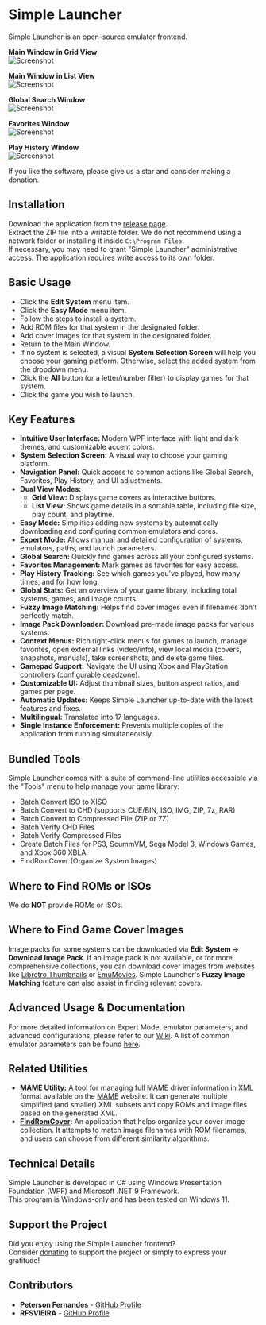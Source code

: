 # Simple Launcher
Simple Launcher is an open-source emulator frontend.

**Main Window in Grid View**  
![Screenshot](screenshot.jpg)

**Main Window in List View**  
![Screenshot](screenshot2.png)

**Global Search Window**  
![Screenshot](screenshot3.png)

**Favorites Window**  
![Screenshot](screenshot4.png)

**Play History Window**  
![Screenshot](screenshot5.png)

If you like the software, please give us a star and consider making a donation.

## Installation

Download the application from the [release page](https://github.com/drpetersonfernandes/SimpleLauncher/releases).  
Extract the ZIP file into a writable folder. We do not recommend using a network folder or installing it inside `C:\Program Files`.  
If necessary, you may need to grant "Simple Launcher" administrative access. The application requires write access to its own folder.

## Basic Usage

- Click the **Edit System** menu item.
- Click the **Easy Mode** menu item.
- Follow the steps to install a system.
- Add ROM files for that system in the designated folder.
- Add cover images for that system in the designated folder.
- Return to the Main Window.
- If no system is selected, a visual **System Selection Screen** will help you choose your gaming platform. Otherwise, select the added system from the dropdown menu.
- Click the **All** button (or a letter/number filter) to display games for that system.
- Click the game you wish to launch.

## Key Features

-   **Intuitive User Interface:** Modern WPF interface with light and dark themes, and customizable accent colors.
-   **System Selection Screen:** A visual way to choose your gaming platform.
-   **Navigation Panel:** Quick access to common actions like Global Search, Favorites, Play History, and UI adjustments.
-   **Dual View Modes:**
    -   **Grid View:** Displays game covers as interactive buttons.
    -   **List View:** Shows game details in a sortable table, including file size, play count, and playtime.
-   **Easy Mode:** Simplifies adding new systems by automatically downloading and configuring common emulators and cores.
-   **Expert Mode:** Allows manual and detailed configuration of systems, emulators, paths, and launch parameters.
-   **Global Search:** Quickly find games across all your configured systems.
-   **Favorites Management:** Mark games as favorites for easy access.
-   **Play History Tracking:** See which games you've played, how many times, and for how long.
-   **Global Stats:** Get an overview of your game library, including total systems, games, and image counts.
-   **Fuzzy Image Matching:** Helps find cover images even if filenames don't perfectly match.
-   **Image Pack Downloader:** Download pre-made image packs for various systems.
-   **Context Menus:** Rich right-click menus for games to launch, manage favorites, open external links (video/info), view local media (covers, snapshots, manuals), take screenshots, and delete game files.
-   **Gamepad Support:** Navigate the UI using Xbox and PlayStation controllers (configurable deadzone).
-   **Customizable UI:** Adjust thumbnail sizes, button aspect ratios, and games per page.
-   **Automatic Updates:** Keeps Simple Launcher up-to-date with the latest features and fixes.
-   **Multilingual:** Translated into 17 languages.
-   **Single Instance Enforcement:** Prevents multiple copies of the application from running simultaneously.

## Bundled Tools

Simple Launcher comes with a suite of command-line utilities accessible via the "Tools" menu to help manage your game library:
-   Batch Convert ISO to XISO
-   Batch Convert to CHD (supports CUE/BIN, ISO, IMG, ZIP, 7z, RAR)
-   Batch Convert to Compressed File (ZIP or 7Z)
-   Batch Verify CHD Files
-   Batch Verify Compressed Files
-   Create Batch Files for PS3, ScummVM, Sega Model 3, Windows Games, and Xbox 360 XBLA.
-   FindRomCover (Organize System Images)

## Where to Find ROMs or ISOs

We do **NOT** provide ROMs or ISOs.

## Where to Find Game Cover Images

Image packs for some systems can be downloaded via **Edit System -> Download Image Pack**.
If an image pack is not available, or for more comprehensive collections, you can download cover images from websites like [Libretro Thumbnails](https://github.com/libretro-thumbnails/libretro-thumbnails) or [EmuMovies](https://emumovies.com).
Simple Launcher's **Fuzzy Image Matching** feature can also assist in finding relevant covers.

## Advanced Usage & Documentation

For more detailed information on Expert Mode, emulator parameters, and advanced configurations, please refer to our [Wiki](https://github.com/drpetersonfernandes/SimpleLauncher/wiki).
A list of common emulator parameters can be found [here](https://github.com/drpetersonfernandes/SimpleLauncher/wiki/parameters).

## Related Utilities

- **[MAME Utility](https://github.com/drpetersonfernandes/MAMEUtility):** A tool for managing full MAME driver information in XML format available on the [MAME](https://www.mamedev.org/release.html) website. It can generate multiple simplified (and smaller) XML subsets and copy ROMs and image files based on the generated XML.
- **[FindRomCover](https://github.com/drpetersonfernandes/FindRomCover):** An application that helps organize your cover image collection. It attempts to match image filenames with ROM filenames, and users can choose from different similarity algorithms.

## Technical Details

Simple Launcher is developed in C# using Windows Presentation Foundation (WPF) and Microsoft .NET 9 Framework.  
This program is Windows-only and has been tested on Windows 11.

## Support the Project

Did you enjoy using the Simple Launcher frontend?  
Consider [donating](https://www.purelogiccode.com/donate) to support the project or simply to express your gratitude!

## Contributors

- **Peterson Fernandes** - [GitHub Profile](https://github.com/drpetersonfernandes)
- **RFSVIEIRA** - [GitHub Profile](https://github.com/RFSVIEIRA)
